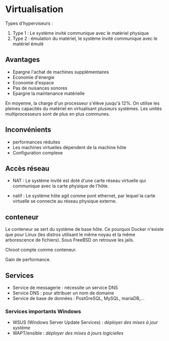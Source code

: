# Virtualisation

Types d'hyperviseurs :

1. Type 1 : Le système invité communique avec le matériel physique
2. Type 2 : émulation du matériel, le système invité communique avec le matériel émulé

## Avantages

- Epargne l'achat de machines supplémentaires
- Economie d'énergie
- Economie d'espace
- Pas de nuisances sonores
- Epargne la maintenance matérielle

En moyenne, la charge d'un processeur s'élève jusqu'à 12%. On utilise les pleines capacités du matériel en virtualisant plusieurs systèmes. Les unités multiprocesseurs sont de plus en plus communes.

## Inconvénients

- performances réduites
- Les machines virtuelles dépendent de la machine hôte
- Configuration complexe

## Accès réseau

- NAT : Le système invité est doté d'une carte réseau virtuelle qui communique avec la carte physique de l'hôte.  

- natif : Le système hôte agit comme pont ethernet, par lequel la carte virtuelle se connecte au réseau physique externe.

## conteneur

Le conteneur se sert du système de base hôte. Ce pourquoi Docker n'existe que pour Linux (les distros utilisant le même noyau et la même arborescence de fichiers). Sous FreeBSD on retrouve les jails.

Chroot compte comme conteneur.

Gain de performance.

## Services

- Service de messagerie : nécessite un service DNS
- Service DNS : pour attribuer un nom de domaine
- Service de base de données : PostGreSQL, MySQL, mariaDB,...

### Services importants Windows

- WSUS (Windows Server Update Services) : *déployer des mises à jour système*
- WAPT/ensible : *déployer des mises à jours logicielles*

